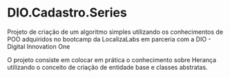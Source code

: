 # DIO.Cadastro.Series
Projeto de criação de um algoritmo simples utilizando os conhecimentos de POO adquiridos no bootcamp da LocalizaLabs em parceria com a DIO - Digital Innovation One

O projeto consiste em colocar em prática o conhecimento sobre Herança utilizando o conceito de criação de entidade base e classes abstratas.
